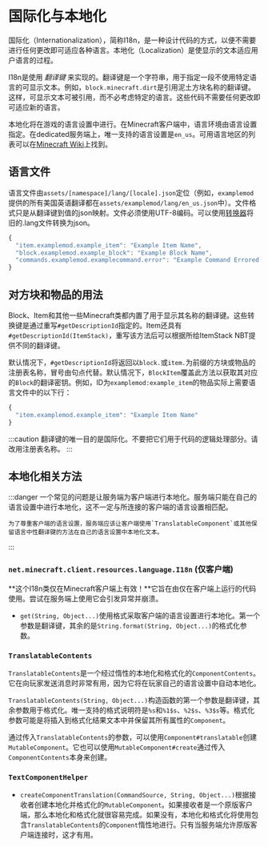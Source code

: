 国际化与本地化
=============

国际化（Internationalization），简称I18n，是一种设计代码的方式，以便不需要进行任何更改即可适应各种语言。本地化（Localization）是使显示的文本适应用户语言的过程。

I18n是使用 _翻译键_ 来实现的。翻译键是一个字符串，用于指定一段不使用特定语言的可显示文本。例如，`block.minecraft.dirt`是引用泥土方块名称的翻译键。这样，可显示文本可被引用，而不必考虑特定的语言。这些代码不需要任何更改即可适应新的语言。

本地化将在游戏的语言设置中进行。在Minecraft客户端中，语言环境由语言设置指定。在dedicated服务端上，唯一支持的语言设置是`en_us`。可用语言地区的列表可以在[Minecraft Wiki][langs]上找到。

语言文件
-------

语言文件由`assets/[namespace]/lang/[locale].json`定位（例如，`examplemod`提供的所有美国英语翻译都在`assets/examplemod/lang/en_us.json`中）。文件格式只是从翻译键到值的json映射。文件必须使用UTF-8编码。可以使用[转换器][converter]将旧的.lang文件转换为json。

```js
{
  "item.examplemod.example_item": "Example Item Name",
  "block.examplemod.example_block": "Example Block Name",
  "commands.examplemod.examplecommand.error": "Example Command Errored!"
}
```

对方块和物品的用法
-----------------

Block、Item和其他一些Minecraft类都内置了用于显示其名称的翻译键。这些转换键是通过重写`#getDescriptionId`指定的。Item还具有`#getDescriptionId(ItemStack)`，重写该方法后可以根据所给ItemStack NBT提供不同的翻译键。

默认情况下，`#getDescriptionId`将返回以`block.`或`item.`为前缀的方块或物品的注册表名称，冒号由句点代替。默认情况下，`BlockItem`覆盖此方法以获取其对应的`Block`的翻译密钥。例如，ID为`examplemod:example_item`的物品实际上需要语言文件中的以下行：

```js
{
  "item.examplemod.example_item": "Example Item Name"
}
```

:::caution
    翻译键的唯一目的是国际化。不要把它们用于代码的逻辑处理部分。请改用注册表名称。
:::


本地化相关方法
-------------

:::danger
    一个常见的问题是让服务端为客户端进行本地化。服务端只能在自己的语言设置中进行本地化，这不一定与所连接的客户端的语言设置相匹配。
    
    为了尊重客户端的语言设置，服务端应该让客户端使用`TranslatableComponent`或其他保留语言中性翻译键的方法在自己的语言设置中本地化文本。
:::

### `net.minecraft.client.resources.language.I18n` (仅客户端)

**这个I18n类仅在Minecraft客户端上有效！**它旨在由仅在客户端上运行的代码使用。尝试在服务端上使用它会引发异常并崩溃。

- `get(String, Object...)`使用格式采取客户端的语言设置进行本地化。第一个参数是翻译键，其余的是`String.format(String, Object...)`的格式化参数。

### `TranslatableContents`

`TranslatableContents`是一个经过惰性的本地化和格式化的`ComponentContents`。它在向玩家发送消息时非常有用，因为它将在玩家自己的语言设置中自动本地化。

`TranslatableContents(String, Object...)`构造函数的第一个参数是翻译键，其余参数用于格式化。唯一支持的格式说明符是`%s`和`%1$s`、`%2$s`、`%3$s`等。格式化参数可能是将插入到格式化结果文本中并保留其所有属性的`Component`。

通过传入`TranslatableContents`的参数，可以使用`Component#translatable`创建`MutableComponent`。它也可以使用`MutableComponent#create`通过传入`ComponentContents`本身来创建。

### `TextComponentHelper`

- `createComponentTranslation(CommandSource, String, Object...)`根据接收者创建本地化并格式化的`MutableComponent`。如果接收者是一个原版客户端，那么本地化和格式化就很容易完成。如果没有，本地化和格式化将使用包含`TranslatableContents`的`Component`惰性地进行。只有当服务端允许原版客户端连接时，这才有用。

[langs]: https://minecraft.wiki/w/Language#Languages
[converter]: https://tterrag.com/lang2json/
